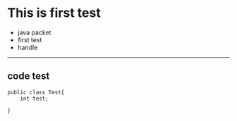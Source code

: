 # This is first test
- java packet 
- first test
- handle

***

## code test
```
public class Test{
    int test;

}
```
